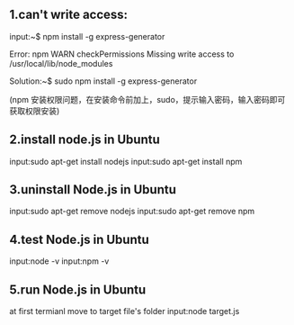 ## 1.can't write access:
input:~$ npm install -g express-generator

Error: npm WARN checkPermissions Missing write access to /usr/local/lib/node_modules

Solution:~$ sudo npm install -g express-generator

(npm 安装权限问题，在安装命令前加上，sudo，提示输入密码，输入密码即可获取权限安装)

## 2.install node.js in Ubuntu

input:sudo apt-get install nodejs
input:sudo apt-get install npm

## 3.uninstall Node.js in Ubuntu
input:sudo apt-get remove nodejs
input:sudo apt-get remove npm

## 4.test Node.js in Ubuntu
input:node -v
input:npm -v

## 5.run Node.js in Ubuntu
at first termianl move to target file's folder
input:node target.js